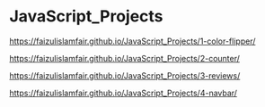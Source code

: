 # JavaScript_Projects

https://faizulislamfair.github.io/JavaScript_Projects/1-color-flipper/

https://faizulislamfair.github.io/JavaScript_Projects/2-counter/

https://faizulislamfair.github.io/JavaScript_Projects/3-reviews/

https://faizulislamfair.github.io/JavaScript_Projects/4-navbar/




